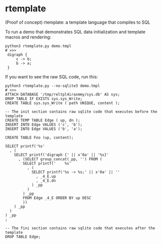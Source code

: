 # rtemplate

(Proof of concept) rtemplate: a template language that compiles to SQL

To run a demo that demonstrates SQL data initialization and template macros and rendering:
```
python3 rtemplate.py demo.tmpl
# >>>
 digraph {
     c -> b;
     b -> a;
 }
```

If you want to see the raw SQL code, run this:
```
python3 rtemplate.py --no-sqlite3 demo.tmpl
# >>>
ATTACH DATABASE '/tmp/reltpl4irasmmy/sys.db' AS sys;
DROP TABLE IF EXISTS sys.sys_Write;
CREATE TABLE sys.sys_Write ( path UNIQUE, content );

-- The init section contains raw sqlite code that executes before the template
CREATE TEMP TABLE Edge ( up, dn );
INSERT INTO Edge VALUES ('c', 'b');
INSERT INTO Edge VALUES ('b', 'a');

CREATE TABLE Foo (up, content);

SELECT printf('%s'
  , (
    SELECT printf('digraph {' || x'0a' || '%s}'
      , (SELECT group_concat(_pp, '') FROM (
        SELECT printf('    %s'
          , (
            SELECT printf('%s -> %s;' || x'0a' || ''
              , _4_E.up
              , _4_E.dn
            ) _pp
          )
        ) _pp
        FROM Edge _4_E ORDER BY up DESC
        ))
    ) _pp
  )
) _pp
;

-- The fini section contains raw sqlite code that executes after the template
DROP TABLE Edge;
```
